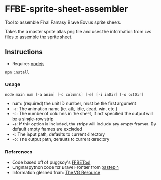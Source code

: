# FFBE-sprite-sheet-assembler
Tool to assemble Final Fantasy Brave Exvius sprite sheets.

Takes the a master sprite atlas png file and uses the information from cvs files
to assemble the sprite sheet.

## Instructions

* Requires [nodejs](https://nodejs.org/en/)

`npm install`

### Usage
```
node main num [-a anim] [-c columns] [-e] [-i inDir] [-o outDir]

```
* num: (required) the unit ID number, must be the first argument
* -a: The animation name (ie. atk, idle, dead, win, etc.)
* -c: The number of columns in the sheet, if not specified the output will be a single-row strip
* -e: If this option is included, the strips will include any empty frames. By default empty frames are excluded
* -i: The input path, defaults to current directory
* -o: The output path, defaults to current directory


### References
* Code based off of puggsoy's [FFBETool](https://github.com/puggsoy/MiscTools/tree/master/FFBETool/src)
* Original python code for Brave Frontier from [pastebin](http://pastebin.com/vXc0yNRh)
* Information gleaned from: [The VG Resource](https://www.google.com/url?sa=t&rct=j&q=&esrc=s&source=web&cd=9&cad=rja&uact=8&ved=0ahUKEwjU8bHRxsfOAhVL62MKHT6xCLwQFgg5MAg&url=http%3A%2F%2Fwww.vg-resource.com%2Fthread-27841.html&usg=AFQjCNHXVA5Jn78-QtXtJAtpmuZoEAxr_g&sig2=M6vg5hTSpyOJUD2qMuIUsQ&bvm=bv.129759880,d.cGc)


